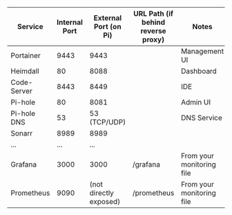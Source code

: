 | Service     | Internal Port | External Port (on Pi) | URL Path (if behind reverse proxy) | Notes                      |
|-------------|---------------|-----------------------|------------------------------------|----------------------------|
| Portainer   | 9443          | 9443                  |                                    | Management UI              |
| Heimdall    | 80            | 8088                  |                                    | Dashboard                  |
| Code-Server | 8443          | 8449                  |                                    | IDE                        |
| Pi-hole     | 80            | 8081                  |                                    | Admin UI                   |
| Pi-hole DNS | 53            | 53 (TCP/UDP)          |                                    | DNS Service                |
| Sonarr      | 8989          | 8989                  |                                    |                            |
| ...         | ...           | ...                   |                                    |                            |
| Grafana     | 3000          | 3000                  | /grafana                           | From your monitoring file |
| Prometheus  | 9090          | (not directly exposed)| /prometheus                        | From your monitoring file |
